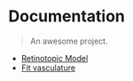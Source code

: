 # Documentation

> An awesome project.
* [Retinotopic Model](https://github.com/giacomox/RetinoMapModel/blob/master/README.md)
* [Fit vasculature](https://github.com/giacomox/BruteForceRegistration/blob/master/README.md)
